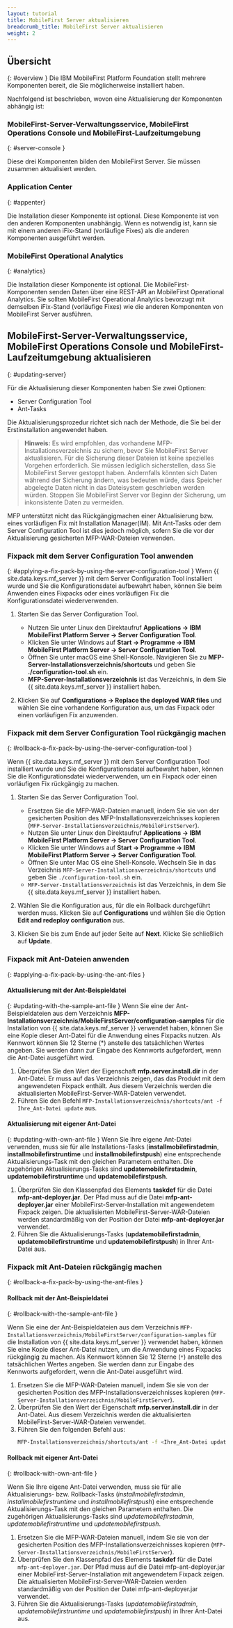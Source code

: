 ```yaml
---
layout: tutorial
title: MobileFirst Server aktualisieren
breadcrumb_title: MobileFirst Server aktualisieren
weight: 2
---
```

<!-- NLS_CHARSET=UTF-8 -->
## Übersicht
{: #overview }
Die IBM MobileFirst Platform Foundation stellt mehrere Komponenten bereit, die Sie möglicherweise installiert haben. 

Nachfolgend ist beschrieben, wovon eine Aktualisierung der Komponenten abhängig ist:

### MobileFirst-Server-Verwaltungsservice, MobileFirst Operations Console und MobileFirst-Laufzeitumgebung
{: #server-console }

Diese drei Komponenten bilden den MobileFirst Server. Sie müssen zusammen aktualisiert werden. 

### Application Center
{: #appenter}

Die Installation dieser Komponente ist optional. Diese Komponente ist von den anderen Komponenten unabhängig. Wenn es notwendig ist, kann sie mit einem anderen iFix-Stand (vorläufige Fixes) als die anderen Komponenten ausgeführt werden. 

### MobileFirst Operational Analytics
{: #analytics}

Die Installation dieser Komponente ist optional. Die MobileFirst-Komponenten senden Daten über eine REST-API an MobileFirst Operational Analytics. Sie sollten MobileFirst Operational Analytics bevorzugt mit demselben iFix-Stand (vorläufige Fixes) wie die anderen Komponenten von MobileFirst Server ausführen. 


## MobileFirst-Server-Verwaltungsservice, MobileFirst Operations Console und MobileFirst-Laufzeitumgebung aktualisieren
{: #updating-server}

Für die Aktualisierung dieser Komponenten haben Sie zwei Optionen: 
* Server Configuration Tool
* Ant-Tasks

Die Aktualisierungsprozedur richtet sich nach der Methode, die Sie bei der Erstinstallation angewendet haben. 

>**Hinweis:** Es wird empfohlen, das vorhandene MFP-Installationsverzeichnis zu sichern, bevor Sie MobileFirst Server aktualisieren.
> Für die Sicherung dieser Dateien ist keine spezielles Vorgehen erforderlich. Sie müssen lediglich sicherstellen, dass Sie MobileFirst Server gestoppt haben. Andernfalls könnten sich Daten während der Sicherung ändern, was bedeuten würde, dass Speicher abgelegte Daten nicht in das Dateisystem
geschrieben werden würden. Stoppen Sie MobileFirst Server vor Beginn der Sicherung, um inkonsistente Daten zu vermeiden. 
>
MFP unterstützt nicht das Rückgängigmachen einer Aktualisierung bzw. eines vorläufigen Fix mit Installation Manager(IM). Mit Ant-Tasks oder dem Server Configuration Tool ist dies jedoch möglich, sofern Sie die vor der Aktualisierung gesicherten MFP-WAR-Dateien verwenden. 
>

<!-- **Note:** Installation Manager(IM) does not support rolling back of an update/iFix. However, rollback is possible using Ant or Server Configuration Tool, if you have the old war files. -->

### Fixpack mit dem Server Configuration Tool anwenden
{: #applying-a-fix-pack-by-using-the-server-configuration-tool }
Wenn {{ site.data.keys.mf_server }} mit dem Server Configuration Tool installiert wurde und Sie die
Konfigurationsdatei aufbewahrt haben,
können Sie beim Anwenden eines Fixpacks oder eines vorläufigen Fix die Konfigurationsdatei wiederverwenden. 

1. Starten Sie das Server Configuration Tool.
    * Nutzen Sie unter Linux den Direktaufruf **Applications → IBM MobileFirst Platform Server → Server Configuration Tool**.
    * Klicken Sie unter Windows auf **Start → Programme → IBM MobileFirst Platform Server → Server Configuration Tool**.
    * Öffnen Sie unter macOS eine Shell-Konsole. Navigieren Sie zu **MFP-Server-Installationsverzeichnis/shortcuts** und geben Sie **./configuration-tool.sh** ein.
    * **MFP-Server-Installationsverzeichnis** ist das Verzeichnis, in dem Sie {{ site.data.keys.mf_server }} installiert haben.

2. Klicken Sie auf **Configurations → Replace the deployed WAR files** und wählen Sie eine vorhandene Konfiguration aus, um das Fixpack oder einen vorläufigen Fix anzuwenden.

### Fixpack mit dem Server Configuration Tool rückgängig machen
{: #rollback-a-fix-pack-by-using-the-server-configuration-tool }

Wenn {{ site.data.keys.mf_server }} mit dem Server Configuration Tool installiert wurde und Sie die
Konfigurationsdatei aufbewahrt haben, können Sie die Konfigurationsdatei wiederverwenden, um ein Fixpack oder einen vorläufigen Fix rückgängig zu machen. 

1.  Starten Sie das Server Configuration Tool.
    * Ersetzen Sie die MFP-WAR-Dateien manuell, indem Sie sie von der gesicherten Position des MFP-Installationsverzeichnisses kopieren (`MFP-Server-Installationsverzeichnis/MobileFirstServer`).
    * Nutzen Sie unter Linux den Direktaufruf **Applications → IBM MobileFirst Platform Server → Server Configuration Tool**.
    * Klicken Sie unter Windows auf **Start → Programme → IBM MobileFirst Platform Server → Server Configuration Tool**.
    * Öffnen Sie unter Mac OS eine Shell-Konsole. Wechseln Sie in das Verzeichnis `MFP-Server-Installationsverzeichnis/shortcuts` und geben Sie `./configuration-tool.sh` ein.
    * `MFP-Server-Installationsverzeichnis` ist das Verzeichnis, in dem Sie {{ site.data.keys.mf_server }} installiert haben.

2.  Wählen Sie die Konfiguration aus, für die ein Rollback durchgeführt werden muss. Klicken Sie auf **Configurations** und wählen Sie die Option **Edit and redeploy configuration** aus.

3.  Klicken Sie bis zum Ende auf jeder Seite auf **Next**. Klicke Sie schließlich auf **Update**.


### Fixpack mit Ant-Dateien anwenden
{: #applying-a-fix-pack-by-using-the-ant-files }

#### Aktualisierung mit der Ant-Beispieldatei
{: #updating-with-the-sample-ant-file }
Wenn Sie eine der Ant-Beispieldateien aus dem Verzeichnis
**MFP-Installationsverzeichnis/MobileFirstServer/configuration-samples**
für die Installation von {{ site.data.keys.mf_server }} verwendet haben, können Sie eine
Kopie dieser Ant-Datei für die Anwendung eines Fixpacks nutzen. Als Kennwort können Sie
12 Sterne (\*) anstelle des tatsächlichen Wertes angeben. Sie werden dann zur Eingabe des Kennworts aufgefordert, wenn die Ant-Datei
ausgeführt wird. 

1. Überprüfen Sie den Wert der Eigenschaft **mfp.server.install.dir** in der Ant-Datei. Er muss auf das Verzeichnis zeigen, das das Produkt mit dem angewendeten Fixpack enthält. Aus diesem Verzeichnis werden
die aktualisierten MobileFirst-Server-WAR-Dateien
verwendet. 
2. Führen Sie den Befehl `MFP-Installationsverzeichnis/shortcuts/ant -f Ihre_Ant-Datei update` aus. 

#### Aktualisierung mit eigener Ant-Datei
{: #updating-with-own-ant-file }
Wenn Sie Ihre eigene Ant-Datei verwenden, muss sie für alle Installations-Tasks
(**installmobilefirstadmin**, **installmobilefirstruntime** und
**installmobilefirstpush**) eine entsprechende Aktualisierungs-Task mit den gleichen Parametern enthalten. Die zugehörigen Aktualisierungs-Tasks
sind **updatemobilefirstadmin**, **updatemobilefirstruntime** und
**updatemobilefirstpush**. 

1. Überprüfen Sie den Klassenpfad des Elements **taskdef** für die Datei
**mfp-ant-deployer.jar**. Der Pfad muss auf die Datei
**mfp-ant-deployer.jar** einer MobileFirst-Server-Installation mit angewendetem Fixpack
zeigen. Die aktualisierten MobileFirst-Server-WAR-Dateien werden standardmäßig von der Position der Datei
**mfp-ant-deployer.jar** verwendet.
2. Führen Sie die Aktualisierungs-Tasks (**updatemobilefirstadmin**,
**updatemobilefirstruntime** und **updatemobilefirstpush**) in Ihrer Ant-Datei aus. 

### Fixpack mit Ant-Dateien rückgängig machen
{: #rollback-a-fix-pack-by-using-the-ant-files }

#### Rollback mit der Ant-Beispieldatei
{: #rollback-with-the-sample-ant-file }

Wenn Sie eine der Ant-Beispieldateien aus dem Verzeichnis
`MFP-Installationsverzeichnis/MobileFirstServer/configuration-samples`
für die Installation von {{ site.data.keys.mf_server }} verwendet haben, können Sie eine
Kopie dieser Ant-Datei nutzen, um die Anwendung eines Fixpacks rückgängig zu machen. Als Kennwort können Sie
12 Sterne (`*`) anstelle des tatsächlichen Wertes angeben. Sie werden dann zur Eingabe des Kennworts aufgefordert, wenn die Ant-Datei
ausgeführt wird. 

1.  Ersetzen Sie die MFP-WAR-Dateien manuell, indem Sie sie von der gesicherten Position des MFP-Installationsverzeichnisses kopieren (`MFP-Server-Installationsverzeichnis/MobileFirstServer`).
2.  Überprüfen Sie den Wert der Eigenschaft **mfp.server.install.dir** in der Ant-Datei. Aus diesem Verzeichnis werden die aktualisierten MobileFirst-Server-WAR-Dateien verwendet.
3.  Führen Sie den folgenden Befehl aus:
    ```bash
    MFP-Installationsverzeichnis/shortcuts/ant -f <Ihre_Ant-Datei update>
    ```

#### Rollback mit eigener Ant-Datei
{: #rollback-with-own-ant-file }

Wenn Sie Ihre eigene Ant-Datei verwenden, muss sie für alle Aktualisierungs- bzw. Rollback-Tasks
(*installmobilefirstadmin*, *installmobilefirstruntime* und
*installmobilefirstpush*) eine entsprechende Aktualisierungs-Task mit den gleichen Parametern enthalten. Die zugehörigen Aktualisierungs-Tasks
sind *updatemobilefirstadmin*, *updatemobilefirstruntime* und
*updatemobilefirstpush*. 

1.  Ersetzen Sie die MFP-WAR-Dateien manuell, indem Sie sie von der gesicherten Position des MFP-Installationsverzeichnisses kopieren (`MFP-Server-Installationsverzeichnis/MobileFirstServer`).
2.  Überprüfen Sie den Klassenpfad des Elements **taskdef** für die Datei
`mfp-ant-deployer.jar`. Der Pfad muss auf die Datei mfp-ant-deployer.jar einer MobileFirst-Server-Installation mit angewendetem Fixpack
zeigen. Die aktualisierten MobileFirst-Server-WAR-Dateien werden standardmäßig von der Position der Datei mfp-ant-deployer.jar verwendet.
3.  Führen Sie die Aktualisierungs-Tasks (*updatemobilefirstadmin*,
*updatemobilefirstruntime* und *updatemobilefirstpush*) in Ihrer Ant-Datei aus.
